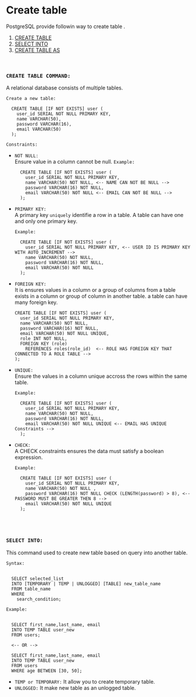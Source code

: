 # Create table

PostgreSQL provide followin way to create table .

1. [CREATE TABLE](#create-table)
2. [SELECT INTO](#select-into)
3. [CREATE TABLE AS](#create-table-as)

<br>

### **`CREATE TABLE COMMAND:`**

A relational database consists of multiple tables.

`Create a new table:`

```PostgreSQL
  CREATE TABLE [IF NOT EXISTS] user (
    user_id SERIAL NOT NULL PRIMARY KEY,
    name VARCHAR(50),
    password VARCHAR(16),
    email VARCHAR(50)
  );
```

`Constraints:`

- `NOT NULL:` <br>
  Ensure value in a column cannot be null.
  `Example:`
  ```PostgreSQL
    CREATE TABLE [IF NOT EXISTS] user (
      user_id SERIAL NOT NULL PRIMARY KEY,
      name VARCHAR(50) NOT NULL, <-- NAME CAN NOT BE NULL -->
      password VARCHAR(16) NOT NULL,
      email VARCHAR(50) NOT NULL <-- EMAIL CAN NOT BE NULL -->
    );
  ```
- `PRIMARY KEY:` <br>
  A primary key `uniquely` identifie a row in a table. A table can have one and only one primary key.

  `Example:`

  ```PostgreSQL
    CREATE TABLE [IF NOT EXISTS] user (
      user_id SERIAL NOT NULL PRIMARY KEY, <-- USER ID IS PRIMARY KEY WITH AUTO_INCREMENT -->
      name VARCHAR(50) NOT NULL,
      password VARCHAR(16) NOT NULL,
      email VARCHAR(50) NOT NULL
    );
  ```

- `FOREIGN KEY:`<br>
  It is ensures values in a column or a group of columns from a table exists in a column or group of column in another table. a table can have many foreign key.

  ```PostgreSQL
  CREATE TABLE [IF NOT EXISTS] user (
    user_id SERIAL NOT NULL PRIMARY KEY,
    name VARCHAR(50) NOT NULL,
    password VARCHAR(16) NOT NULL,
    email VARCHAR(50) NOT NULL UNIQUE,
    role INT NOT NULL,
    FOREIGN KEY (role)
      REFERENCES roles(role_id)  <-- ROLE HAS FOREIGN KEY THAT CONNECTED TO A ROLE TABLE -->
  );
  ```

- `UNIQUE:`<br>
  Ensure the values in a column unique accross the rows within the same table.

  `Example:`

  ```PostgreSQL
    CREATE TABLE [IF NOT EXISTS] user (
      user_id SERIAL NOT NULL PRIMARY KEY,
      name VARCHAR(50) NOT NULL,
      password VARCHAR(16) NOT NULL,
      email VARCHAR(50) NOT NULL UNIQUE <-- EMAIL HAS UNIQUE Constraints -->
    );
  ```

- `CHECK:`<br>
  A CHECK constraints ensures the data must satisfy a boolean expression.

  `Example:`

  ```PostgreSQL
    CREATE TABLE [IF NOT EXISTS] user (
      user_id SERIAL NOT NULL PRIMARY KEY,
      name VARCHAR(50) NOT NULL ,
      password VARCHAR(16) NOT NULL CHECK (LENGTH(password) > 8), <-- PASSWORD MUST BE GREATER THEN 8 -->
      email VARCHAR(50) NOT NULL UNIQUE
    );
  ```

<br>
<br>

### **`SELECT INTO:`**

This command used to create new table based on query into another table.

`Syntax:`

```PostgreSQL

  SELECT selected_list
  INTO [TEMPORARY | TEMP | UNLOGGED] [TABLE] new_table_name
  FROM table_name
  WHERE
    search_condition;
```

`Example:`

```PostgreSQL

  SELECT first_name,last_name, email
  INTO TEMP TABLE user_new
  FROM users;

  <-- OR -->

  SELECT first_name,last_name, email
  INTO TEMP TABLE user_new
  FROM users
  WHERE age BETWEEN [30, 50];
```

- `TEMP or TEMPORARY:` It allow you to create temporary table.
- `UNLOGGED:` It make new table as an unlogged table.
